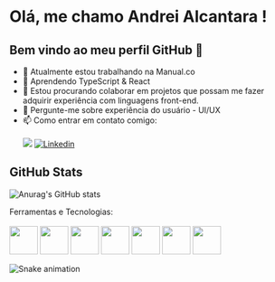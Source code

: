 # Olá, me chamo Andrei Alcantara ! 
## Bem vindo ao meu perfil GitHub 👋

- 🔭 Atualmente estou trabalhando na Manual.co
- 🌱 Aprendendo TypeScript & React
- 👯 Estou procurando colaborar em projetos que possam me fazer adquirir experiência com linguagens front-end.
- 💬 Pergunte-me sobre experiência do usuário - UI/UX
- 📫 Como entrar em contato comigo: <br> <br>
<a href = "mailto:andreialcantara@id.uff.br"><img src="https://img.shields.io/badge/Gmail-D14836?style=for-the-badge&logo=gmail&logoColor=white" target="_blank"></a>
[![Linkedin](https://img.shields.io/badge/-LinkedIn-%230077B5?style=for-the-badge&logo=linkedin&logoColor=white)](https://www.linkedin.com/in/andrei-alcantara-9463b6177/)


## GitHub Stats

![Anurag's GitHub stats](https://github-readme-stats.vercel.app/api?username=dreialcantara&count_private=true&show_icons=true&theme=dracula)


Ferramentas e Tecnologias:
<br>
<br>
<img src="https://cdn.jsdelivr.net/gh/devicons/devicon/icons/html5/html5-plain-wordmark.svg" width="50px" />
<img src="https://cdn.jsdelivr.net/gh/devicons/devicon/icons/css3/css3-plain-wordmark.svg" width="50px" />
<img src="https://cdn.jsdelivr.net/gh/devicons/devicon/icons/javascript/javascript-plain.svg" width="50px" />
<img src="https://cdn.jsdelivr.net/gh/devicons/devicon/icons/typescript/typescript-plain.svg" width="50px" />
<img src="https://cdn.jsdelivr.net/gh/devicons/devicon/icons/react/react-original-wordmark.svg" width="50px" />
<img src="https://cdn.jsdelivr.net/gh/devicons/devicon/icons/git/git-original.svg" width="50px" />
<img src="https://cdn.jsdelivr.net/gh/devicons/devicon/icons/github/github-original-wordmark.svg" width="50px" />

![Snake animation](https://github.com/seu-usuário-aqui/dreialcantara/blob/output/github-contribution-grid-snake.svg)





